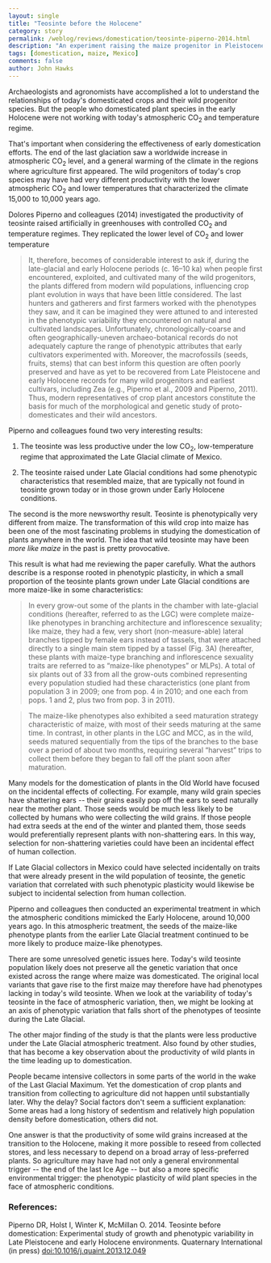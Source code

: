 ```yaml
---
layout: single 
title: "Teosinte before the Holocene" 
category: story
permalink: /weblog/reviews/domestication/teosinte-piperno-2014.html
description: "An experiment raising the maize progenitor in Pleistocene atmospheric conditions."
tags: [domestication, maize, Mexico] 
comments: false 
author: John Hawks 
---
```


Archaeologists and agronomists have accomplished a lot to understand the relationships of today's domesticated crops and their wild progenitor species. But the people who domesticated plant species in the early Holocene were not working with today's atmospheric CO<sub>2</sub> and temperature regime. 

That's important when considering the effectiveness of early domestication efforts. The end of the last glaciation saw a worldwide increase in atmospheric CO<sub>2</sub> level, and a general warming of the climate in the regions where agriculture first appeared. The wild progenitors of today's crop species may have had very different productivity with the lower atmospheric CO<sub>2</sub> and lower temperatures that characterized the climate 15,000 to 10,000 years ago. 

Dolores Piperno and colleagues (2014) investigated the productivity of teosinte raised artificially in greenhouses with controlled CO<sub>2</sub> and temperature regimes. They replicated the lower level of CO<sub>2</sub> and lower temperature 


<blockquote>It, therefore, becomes of considerable interest to ask if, during the late-glacial and early Holocene periods (c. 16–10 ka) when people first encountered, exploited, and cultivated many of the wild progenitors, the plants differed from modern wild populations, influencing crop plant evolution in ways that have been little considered. The last hunters and gatherers and first farmers worked with the phenotypes they saw, and it can be imagined they were attuned to and interested in the phenotypic variability they encountered on natural and cultivated landscapes. Unfortunately, chronologically-coarse and often geographically-uneven archaeo-botanical records do not adequately capture the range of phenotypic attributes that early cultivators experimented with. Moreover, the macrofossils (seeds, fruits, stems) that can best inform this question are often poorly preserved and have as yet to be recovered from Late Pleistocene and early Holocene records for many wild progenitors and earliest cultivars, including Zea (e.g., Piperno et al., 2009 and Piperno, 2011). Thus, modern representatives of crop plant ancestors constitute the basis for much of the morphological and genetic study of proto-domesticates and their wild ancestors.</blockquote>

Piperno and colleagues found two very interesting results: 

1. The teosinte was less productive under the low CO<sub>2</sub>, low-temperature regime that approximated the Late Glacial climate of Mexico. 

2. The teosinte raised under Late Glacial conditions had some phenotypic characteristics that resembled maize, that are typically not found in teosinte grown today or in those grown under Early Holocene conditions. 

The second is the more newsworthy result. Teosinte is phenotypically very different from maize. The transformation of this wild crop into maize has been one of the most fascinating problems in studying the domestication of plants anywhere in the world. The idea that wild teosinte may have been <em>more like maize</em> in the past is pretty provocative. 

This result is what had me reviewing the paper carefully. What the authors describe is a response rooted in phenotypic plasticity, in which a small proportion of the teosinte plants grown under Late Glacial conditions are more maize-like in some characteristics: 

<blockquote> In every grow-out some of the plants in the chamber with late-glacial conditions (hereafter, referred to as the LGC) were complete maize-like phenotypes in branching architecture and inflorescence sexuality; like maize, they had a few, very short (non-measure-able) lateral branches tipped by female ears instead of tassels, that were attached directly to a single main stem tipped by a tassel (Fig. 3A) (hereafter, these plants with maize-type branching and inflorescence sexuality traits are referred to as “maize-like phenotypes” or MLPs). A total of six plants out of 33 from all the grow-outs combined representing every population studied had these characteristics (one plant from population 3 in 2009; one from pop. 4 in 2010; and one each from pops. 1 and 2, plus two from pop. 3 in 2011).</blockquote>

<blockquote>The maize-like phenotypes also exhibited a seed maturation strategy characteristic of maize, with most of their seeds maturing at the same time. In contrast, in other plants in the LGC and MCC, as in the wild, seeds matured sequentially from the tips of the branches to the base over a period of about two months, requiring several “harvest” trips to collect them before they began to fall off the plant soon after maturation.</blockquote>

Many models for the domestication of plants in the Old World have focused on the incidental effects of collecting. For example, many wild grain species have shattering ears -- their grains easily pop off the ears to seed naturally near the mother plant. Those seeds would be much less likely to be collected by humans who were collecting the wild grains. If those people had extra seeds at the end of the winter and planted them, those seeds would preferentially represent plants with non-shattering ears. In this way, selection for non-shattering varieties could have been an incidental effect of human collection. 

If Late Glacial collectors in Mexico could have selected incidentally on traits that were already present in the wild population of teosinte, the genetic variation that correlated with such phenotypic plasticity would likewise be subject to incidental selection from human collection. 

Piperno and colleagues then conducted an experimental treatment in which the atmospheric conditions mimicked the Early Holocene, around 10,000 years ago. In this atmospheric treatment, the seeds of the maize-like phenotype plants from the earlier Late Glacial treatment continued to be more likely to produce maize-like phenotypes. 

There are some unresolved genetic issues here. Today's wild teosinte population likely does not preserve all the genetic variation that once existed across the range where maize was domesticated. The original local variants that gave rise to the first maize may therefore have had phenotypes lacking in today's wild teosinte. When we look at the variability of today's teosinte in the face of atmospheric variation, then, we might be looking at an axis of phenotypic variation that falls short of the phenotypes of teosinte during the Late Glacial. 

The other major finding of the study is that the plants were less productive under the Late Glacial atmospheric treatment. Also found by other studies, that has become a key observation about the productivity of wild plants in the time leading up to domestication. 

People became intensive collectors in some parts of the world in the wake of the Last Glacial Maximum. Yet the domestication of crop plants and transition from collecting to agriculture did not happen until substantially later. Why the delay? Social factors don't seem a sufficient explanation: Some areas had a long history of sedentism and relatively high population density before domestication, others did not. 

One answer is that the productivity of some wild grains increased at the transition to the Holocene, making it more possible to reseed from collected stores, and less necessary to depend on a broad array of less-preferred plants. So agriculture may have had not only a general environmental trigger -- the end of the last Ice Age -- but also a more specific environmental trigger: the phenotypic plasticity of wild plant species in the face of atmospheric conditions. 





### References:

<p class="cite">Piperno DR, Holst I, Winter K, McMillan O. 2014. Teosinte before domestication: Experimental study of growth and phenotypic variability in Late Pleistocene and early Holocene environments. Quaternary International (in press) <a href="http://dx.doi.org/10.1016/j.quaint.2013.12.049">doi:10.1016/j.quaint.2013.12.049</a></p>
